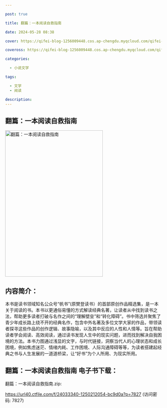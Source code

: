 ```yaml
---

post: true

title: 翻篇：一本阅读自救指南

date: 2024-05-28 08:38

cover: https://qifei-blog-1256009448.cos.ap-chengdu.myqcloud.com/qifei-blog/6614fa2f68eb9357130f6d78.jpg

coveross: https://qifei-blog-1256009448.cos.ap-chengdu.myqcloud.com/qifei-blog/6614fa2f68eb9357130f6d78.jpg

categories:

  - 小说文学

tags:

  - 文学
  - 阅读

description:
---
```


## 翻篇：一本阅读自救指南
<img alt="翻篇：一本阅读自救指南 " class="aligncenter loading" data-was-processed="true" decoding="async" fetchpriority="high" height="471" src="https://qifei-blog-1256009448.cos.ap-chengdu.myqcloud.com/qifei-blog/6614fa2f68eb9357130f6d78.jpg " style="cursor: zoom-in;" width="314"/>

## 内容简介：

本书是读书领域知名公众号“帆书”(原樊登读书）的首部原创作品精选集，是一本关于阅读的书。本书以更通俗易懂的方式解读经典名著，让读者从中找到读书之法，帮助更多读者打破与名作之间的“理解壁垒”和“转化障碍”。书中筛选并聚焦了青少年成长路上绕不开的经典名作，包含中外名著及多位文学大家的作品，带领读者探寻这些作品的创作逻辑、故事隐喻，以及其中反应的人性和人情等。旨在帮助读者学会阅读、高效阅读，通过读书发现人生中的现实问题，进而找到解决自我困境的方法。本书力图通过浅显的文字，与时代链接，洞察当代人的心理状态和成长困境，例如焦虑迷茫、情绪内耗、工作困境、人际沟通障碍等等，为读者搭建起经典之书与人生发展的一道道桥梁，让“好书”为个人所用、为现实所用。

## 翻篇：一本阅读自救指南 电子书下载：
翻篇：一本阅读自救指南.zip: 

https://url40.ctfile.com/f/24033340-1250212054-bc9d0a?p=7827 (访问密码: 7827)
